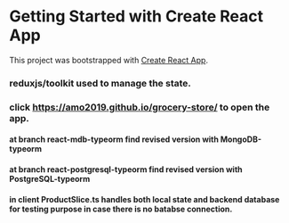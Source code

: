 # Getting Started with Create React App

This project was bootstrapped with [Create React App](https://github.com/facebook/create-react-app).

### reduxjs/toolkit used to manage the state.

### click https://amo2019.github.io/grocery-store/ to open the app.

#### at branch react-mdb-typeorm find revised version with MongoDB-typeorm
#### at branch react-postgresql-typeorm  find revised version with PostgreSQL-typeorm
#### in client ProductSlice.ts handles both local state and backend database for testing purpose in case there is no batabse connection.

 
